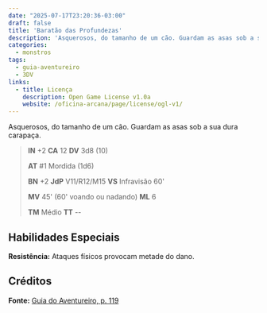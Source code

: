 ```yaml
---
date: "2025-07-17T23:20:36-03:00"
draft: false
title: 'Baratão das Profundezas'
description: 'Asquerosos, do tamanho de um cão. Guardam as asas sob a sua dura carapaça.'
categories:
  - monstros
tags:
  - guia-aventureiro
  - 3DV
links:
  - title: Licença
    description: Open Game License v1.0a
    website: /oficina-arcana/page/license/ogl-v1/
---
```


Asquerosos, do tamanho de um cão. Guardam as asas
sob a sua dura carapaça.

> **IN** +2 **CA** 12 **DV** 3d8 (10)
>
> **AT** #1 Mordida (1d6)
>
> **BN** +2 **JdP** V11/R12/M15 **VS** Infravisão 60'
>
> **MV** 45' (60' voando ou nadando) **ML** 6
>
> **TM** Médio **TT** --

## Habilidades Especiais

**Resistência:** Ataques físicos provocam metade do dano.

## Créditos

**Fonte:** [Guia do Aventureiro, p. 119](https://www.arcanaprimaria.com/about-3)
